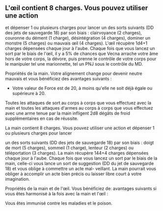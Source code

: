 ## L'œil contient 8 charges. Vous pouvez utiliser une action

et dépenser 1 ou plusieurs charges pour lancer un des
sorts suivants (DD des jets de sauvegarde 18) par son
biais : clairvoyance (2 charges), couronne du dément (1
charge), désintégration (4 charges), dominer un monstre
(5 charges) ou mauvais œil (4 charges). L'œil récupère
1d4+1 charges dépensées chaque jour à l'aube. Chaque
fois que vous lancez un sort par le biais de l'œil, il y a 5%
de chances que Vecna arrache votre âme hors de votre
corps, la dévore, puis prenne le contrôle de votre corps
pour le manipuler tel une marionnette, tel un PNJ sous le
contrôle du MD.

Propriétés de la main. Votre alignement change pour
devenir neutre mauvais et vous bénéficiez des avantages
suivants :

+ Votre valeur de Force est de 20, à moins qu'elle ne soit
déjà égale ou supérieure à 20.

Toutes les attaques de sort au corps à corps que vous
effectuez avec la main et toutes les attaques d'armes au
corps à corps que vous effectuez avec une arme tenue par
la main infligent 2d8 dégâts de froid supplémentaires en
cas de réussite.

La main contient 8 charges. Vous pouvez utiliser une
action et dépenser 1 ou plusieurs charges pour lancer

un des sorts suivants (DD des jets de sauvegarde 18) par
son biais : doigt de mort (5 charges), sommeil (1 charge),
lenteur (2 charges) ou téléportation (3 charges). La main
récupère 144+4 charges dépensées chaque jour à l'aube.
Chaque fois que vous lancez un sort par le biais de la
main, celle-ci vous lance un sort de suggestion (DD du jet
de sauvegarde 18) et vous oblige à commettre un acte mal-
veillant. La main pourrait vous obliger à accomplir un acte
bien précis ou laisser libre court à votre imagination.

Propriétés de la main et de l'œil. Vous bénéficiez de:
avantages suivants si vous êtes harmonisé à la fois avec la
main et l'œil :

Vous êtes immunisé contre les maladies et le poison.